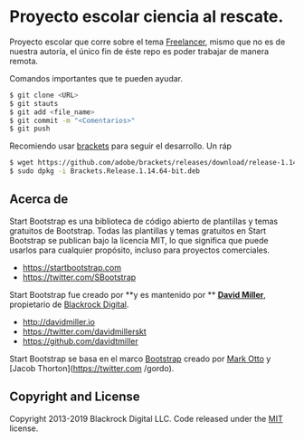 # Proyecto escolar ciencia al rescate.

Proyecto escolar que corre sobre el tema [Freelancer](http://startbootstrap.com/template-overviews/freelancer/), mismo que no es de nuestra autoría, el único fin de éste repo es poder trabajar de manera remota.

Comandos importantes que te pueden ayudar.

```bash
$ git clone <URL>
$ git stauts
$ git add <file_name>
$ git commit -m "<Comentarios>"
$ git push
```

Recomiendo usar [brackets](http://brackets.io/) para seguir el desarrollo. Un ráp

```bash
$ wget https://github.com/adobe/brackets/releases/download/release-1.14/Brackets.Release.1.14.64-bit.deb
$ sudo dpkg -i Brackets.Release.1.14.64-bit.deb

```



## Acerca de

Start Bootstrap es una biblioteca de código abierto de plantillas y temas gratuitos de Bootstrap. Todas las plantillas y temas gratuitos en Start Bootstrap se publican bajo la licencia MIT, lo que significa que puede usarlos para cualquier propósito, incluso para proyectos comerciales.

- https://startbootstrap.com
- https://twitter.com/SBootstrap

Start Bootstrap fue creado por **y es mantenido por ** **[David Miller](http://davidmiller.io/)**, propietario de [Blackrock Digital](http://blackrockdigital.io/).

- http://davidmiller.io
- https://twitter.com/davidmillerskt
- https://github.com/davidtmiller

Start Bootstrap se basa en el marco [Bootstrap](http://getbootstrap.com/) creado por [Mark Otto](https://twitter.com/mdo) y [Jacob Thorton](https://twitter.com /gordo).

## Copyright and License

Copyright 2013-2019 Blackrock Digital LLC. Code released under the [MIT](https://github.com/BlackrockDigital/startbootstrap-freelancer/blob/gh-pages/LICENSE) license.
